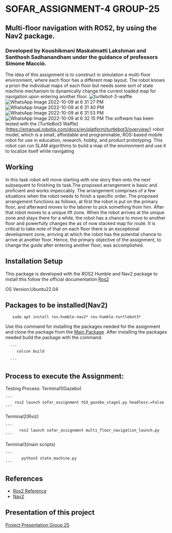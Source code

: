 # SOFAR_ASSIGNMENT-4  GROUP-25

## Multi-floor navigation with ROS2, by using the Nav2 package.
### Developed by Koushikmani Maskalmatti Lakshman and Santhosh Sadhanandham under the guidance of professors  Simone Macciò. 
The idea of this assignment is to construct in simulation a multi-floor environment,
where each floor has a different map layout. The robot knows a priori the individual
maps of each floor but needs some sort of state machine mechanism to dynamically
change the current loaded map for navigation upon entering another floor.
![turtlebot-3-waffle](https://user-images.githubusercontent.com/81651764/188286808-ea797ca2-dca0-4cbf-b6c7-a79a56358594.jpg)
![WhatsApp Image 2022-10-09 at 6 31 27 PM](https://user-images.githubusercontent.com/81651764/194768565-9a267e62-92b0-49b5-b935-38ec3bb0cc98.jpeg)
![WhatsApp Image 2022-10-09 at 6 31 40 PM](https://user-images.githubusercontent.com/81651764/194768569-d0dbabc6-a9f6-426d-808c-4e7008731808.jpeg)
![WhatsApp Image 2022-10-09 at 6 31 53 PM](https://user-images.githubusercontent.com/81651764/194768572-8e25321e-be51-4c92-8967-445ccfec507f.jpeg)
![WhatsApp Image 2022-10-09 at 6 32 15 PM](https://user-images.githubusercontent.com/81651764/194768577-e759a366-f073-43db-98a7-ed00cc3c0a57.jpeg)
The software has been tested with the [TurtleBot3 Waffle] (https://emanual.robotis.com/docs/en/platform/turtlebot3/overview/) robot model, which is a small, affordable and programmable, ROS-based mobile robot for use in education, research, hobby, and product prototyping. This robot can run SLAM algorithms to build a map of the environment and use it to localize itself while navigating


## Working
  In this task robot will move starting with one story then onto the next subsequent to finishing its task.The proposed arrangement is basic and proficient and works impeccably. The arrangement comprises of a few situations when the robot needs to finish a specific order. The proposed arrangement functions as follows, at first the robot is put on the primary floor, and afterward moves to the laborer to pick something from him. After that robot moves to a unique lift zone. When the robot arrives at the unique zone and stays there for a while, the robot has a chance to move to another floor and powerfully changes the as of now stacked map for route. It is critical to take note of that on each floor there is an exceptional development zone, arriving at which the robot has the potential chance to arrive at another floor. Hence, the primary objective of the assignment, to change the guide after entering another floor, was accomplished. 
## Installation Setup

  This package is developed with the ROS2 Humble and Nav2 package to install this follow the official documentation [Ros2](https://docs.ros.org/en/humble/index.html)

 OS Version:Ubuntu22.04
 
## Packages to be installed(Nav2)  

       sudo apt install ros-humble-nav2* ros-humble-turtlebot3*
       
   Use this command for installing the packages needed for the assignment and clone the package from the [Main Package](https://github.com/Koushikmani/sofar.git) .After installing the packages needed build the package with the command.
        
      '''
         colcon build
         
      '''
## Process to execute the Assignment:

Testing Process:
Terminal1(Gazebo)

    '''
        ros2 launch sofar_assignment tb3_gazebo_stage1.py headless:=False
    '''
Terminal2(Rviz)

    '''
          ros2 launch sofar_assignment multi_floor_navigation_launch.py
    '''
Terminal3(main scripts)

    '''
           python3 state_machine.py
    '''

## References
- [Ros2 Reference](https://automaticaddison.com/how-to-load-a-new-map-for-multi-floor-navigation-using-ros-2/) 
- [Nav2](https://navigation.ros.org/) 

## Presentation of this project

[Project Presentation Group 25](https://unigeit-my.sharepoint.com/:p:/g/personal/s5053566_studenti_unige_it/Eb4GXvMZjCZPkAOPl3CgukEBOmp50PicJvCANtFj14zN7w?e=cdHbTJ)
